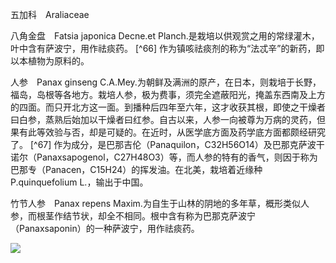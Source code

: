 五加科　Araliaceae

  

八角金盘　Fatsia japonica Decne.et Planch.是栽培以供观赏之用的常绿灌木，叶中含有萨波宁，用作祛痰药。 [^66] 作为镇咳祛痰剂的称为“法忒辛”的新药，即以本植物为原料的。

人参　Panax ginseng C.A.Mey.为朝鲜及满洲的原产，在日本，则栽培于长野，福岛，岛根等各地方。栽培人参，极为费事，须完全遮蔽阳光，掩盖东西南及上方的四面。而只开北方这一面。到播种后四年至六年，这才收获其根，即使之干燥者曰白参，蒸熟后始加以干燥者曰红参。自古以来，人参一向被尊为万病的灵药，但果有此等效验与否，却是可疑的。在近时，从医学底方面及药学底方面都颇经研究了。 [^67] 作为成分，是巴那吉伦（Panaquilon，C32H56O14）及巴那克萨波干诺尔（Panaxsapogenol，C27H48O3）等，而人参的特有的香气，则因于称为巴那专（Panacen，C15H24）的挥发油。在北美，栽培着近缘种P.quinquefolium L.，输出于中国。

竹节人参　Panax repens Maxim.为自生于山林的阴地的多年草，概形类似人参，而根茎作结节状，却全不相同。根中含有称为巴那克萨波宁（Panaxsaponin）的一种萨波宁，用作祛痰药。

![](%20/Users/kevin_lu/Downloads/obsidian_epub_books/《鲁迅全集》（全20册）1938年民国权威版/images/00080.jpeg)
